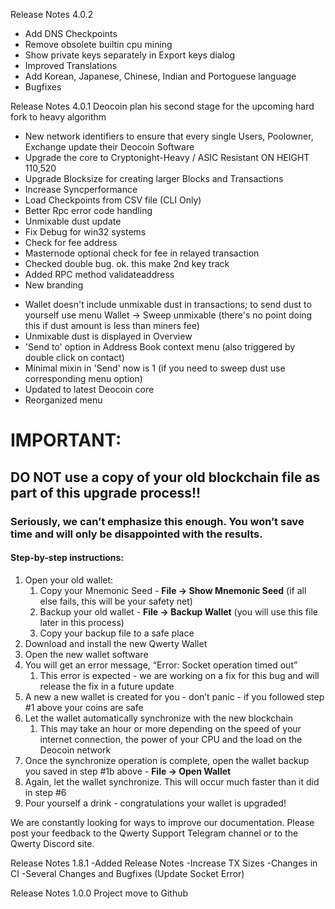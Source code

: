 Release Notes 4.0.2
- Add DNS Checkpoints
- Remove obsolete builtin cpu mining 
- Show private keys separately in Export keys dialog
- Improved Translations
- Add Korean, Japanese, Chinese, Indian and Portoguese language
- Bugfixes

Release Notes 4.0.1
Deocoin plan his second stage for the upcoming hard fork to heavy algorithm
- New network identifiers to ensure that every single Users, Poolowner, Exchange update their Deocoin Software
- Upgrade the core to Cryptonight-Heavy / ASIC Resistant ON HEIGHT 110,520
- Upgrade Blocksize for creating larger Blocks and Transactions
- Increase Syncperformance
- Load Checkpoints from CSV file (CLI Only)
- Better Rpc error code handling
- Unmixable dust update
- Fix Debug for win32 systems
- Check for fee address
- Masternode optional check for fee in relayed transaction
- Checked double bug. ok. this make 2nd key track 
- Added RPC method validateaddress
- New branding

* Wallet doesn't include unmixable dust in transactions; to send dust to yourself use menu Wallet -> Sweep unmixable (there's no point doing this if dust amount is less than miners fee)
* Unmixable dust is displayed in Overview
* 'Send to' option in Address Book context menu (also triggered by double click on contact)
* Minimal mixin in 'Send' now is 1 (if you need to sweep dust use corresponding menu option)
* Updated to latest Deocoin core
* Reorganized menu

# IMPORTANT:
## DO NOT use a copy of your old blockchain file as part of this upgrade process!! 

### Seriously, we can’t emphasize this enough.  You won’t save time and will only be disappointed with the results.


#### Step-by-step instructions:

1. Open your old wallet:
   1. Copy your Mnemonic Seed - **File -> Show Mnemonic Seed** (if all else fails, this will be your safety net)
   1. Backup your old wallet - **File -> Backup Wallet** (you will use this file later in this process)
   1. Copy your backup file to a safe place
1. Download and install the new Qwerty Wallet
1. Open the new wallet software
1. You will get an error message, “Error: Socket operation timed out”
   1. This error is expected - we are working on a fix for this bug and will release the fix in a future update
1. A new a new wallet is created for you - don’t panic - if you followed step #1 above your coins are safe
1. Let the wallet automatically synchronize with the new blockchain
   1. This may take an hour or more depending on the speed of your internet connection, the power of your CPU and the load on the Deocoin network
1. Once the synchronize operation is complete, open the wallet backup you saved in step #1b above - **File -> Open Wallet**
1. Again, let the wallet synchronize.  This will occur much faster than it did in step #6
1. Pour yourself a drink - congratulations your wallet is upgraded!

We are constantly looking for ways to improve our documentation.  Please post your feedback to the Qwerty Support Telegram channel or to the Qwerty Discord site.


Release Notes 1.8.1
-Added Release Notes
-Increase TX Sizes
-Changes in CI
-Several Changes and Bugfixes (Update Socket Error)

Release Notes 1.0.0
Project move to Github